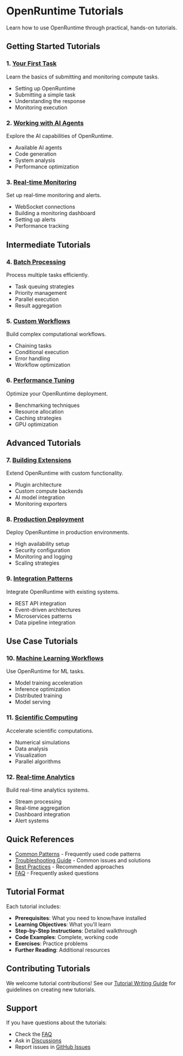 # OpenRuntime Tutorials

Learn how to use OpenRuntime through practical, hands-on tutorials.

## Getting Started Tutorials

### 1. [Your First Task](01-first-task.md)
Learn the basics of submitting and monitoring compute tasks.
- Setting up OpenRuntime
- Submitting a simple task
- Understanding the response
- Monitoring execution

### 2. [Working with AI Agents](02-ai-agents.md)
Explore the AI capabilities of OpenRuntime.
- Available AI agents
- Code generation
- System analysis
- Performance optimization

### 3. [Real-time Monitoring](03-realtime-monitoring.md)
Set up real-time monitoring and alerts.
- WebSocket connections
- Building a monitoring dashboard
- Setting up alerts
- Performance tracking

## Intermediate Tutorials

### 4. [Batch Processing](04-batch-processing.md)
Process multiple tasks efficiently.
- Task queuing strategies
- Priority management
- Parallel execution
- Result aggregation

### 5. [Custom Workflows](05-custom-workflows.md)
Build complex computational workflows.
- Chaining tasks
- Conditional execution
- Error handling
- Workflow optimization

### 6. [Performance Tuning](06-performance-tuning.md)
Optimize your OpenRuntime deployment.
- Benchmarking techniques
- Resource allocation
- Caching strategies
- GPU optimization

## Advanced Tutorials

### 7. [Building Extensions](07-extensions.md)
Extend OpenRuntime with custom functionality.
- Plugin architecture
- Custom compute backends
- AI model integration
- Monitoring exporters

### 8. [Production Deployment](08-production.md)
Deploy OpenRuntime in production environments.
- High availability setup
- Security configuration
- Monitoring and logging
- Scaling strategies

### 9. [Integration Patterns](09-integrations.md)
Integrate OpenRuntime with existing systems.
- REST API integration
- Event-driven architectures
- Microservices patterns
- Data pipeline integration

## Use Case Tutorials

### 10. [Machine Learning Workflows](10-ml-workflows.md)
Use OpenRuntime for ML tasks.
- Model training acceleration
- Inference optimization
- Distributed training
- Model serving

### 11. [Scientific Computing](11-scientific-computing.md)
Accelerate scientific computations.
- Numerical simulations
- Data analysis
- Visualization
- Parallel algorithms

### 12. [Real-time Analytics](12-realtime-analytics.md)
Build real-time analytics systems.
- Stream processing
- Real-time aggregation
- Dashboard integration
- Alert systems

## Quick References

- [Common Patterns](patterns.md) - Frequently used code patterns
- [Troubleshooting Guide](troubleshooting.md) - Common issues and solutions
- [Best Practices](best-practices.md) - Recommended approaches
- [FAQ](faq.md) - Frequently asked questions

## Tutorial Format

Each tutorial includes:
- **Prerequisites**: What you need to know/have installed
- **Learning Objectives**: What you'll learn
- **Step-by-Step Instructions**: Detailed walkthrough
- **Code Examples**: Complete, working code
- **Exercises**: Practice problems
- **Further Reading**: Additional resources

## Contributing Tutorials

We welcome tutorial contributions! See our [Tutorial Writing Guide](writing-guide.md) for guidelines on creating new tutorials.

## Support

If you have questions about the tutorials:
- Check the [FAQ](faq.md)
- Ask in [Discussions](https://github.com/llamasearchai/OpenRuntime/discussions)
- Report issues in [GitHub Issues](https://github.com/llamasearchai/OpenRuntime/issues)